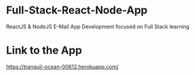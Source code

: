 # Full-Stack-React-Node-App
ReactJS &amp; NodeJS E-Mail App Development focused on Full Stack learning

# Link to the App
https://tranquil-ocean-00612.herokuapp.com/
